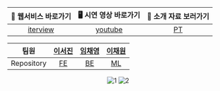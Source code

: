 <div align="center">

|           💬 웹서비스 바로가기           |          🖥️ 시연 영상 바로가기          |                         🎤 소개 자료 보러가기                          |
| :--------------------------------------: | :-------------------------------------: | :--------------------------------------------------------------------: |
| [iterview](https://iterview.vercel.app/) | [youtube](https://youtu.be/3xKd0lTfJvA) | [PT](https://github.com/TEAM-ITERVIEW/.github/blob/main/profile/PT.md) |

|    팀원    |      [이서진](https://github.com/529539)      |    [임채영](https://github.com/cha2y0ung)     |      [이채원](https://github.com/gchaewon)       |
| :--------: | :-------------------------------------------: | :-------------------------------------------: | :----------------------------------------------: |
| Repository | [FE](https://github.com/TEAM-ITERVIEW/CLIENT) | [BE](https://github.com/TEAM-ITERVIEW/SERVER) | [ML](https://github.com/TEAM-ITERVIEW/ML_SERVER) |

![1](https://github.com/TEAM-ITERVIEW/.github/assets/102040717/a1b8b991-2f5c-4bfd-968c-2fbc38f65a9d)
![2](https://github.com/TEAM-ITERVIEW/.github/assets/102040717/2cdf9256-6dd0-4340-93e4-7a6e88bf4a70)

</div>
